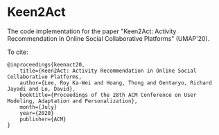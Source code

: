 # Keen2Act

The code implementation for the paper "Keen2Act: Activity Recommendation in Online Social Collaborative Platforms" (UMAP'20).

To cite:
```
@inproceedings{keenact20,
    title={Keen2Act: Activity Recommendation in Online Social Collaborative Platforms,
    author={Lee, Roy Ka-Wei and Hoang, Thong and Oentaryo, Richard Jayadi and Lo, David},
    booktitle={Proceedings of the 28th ACM Conference on User Modeling, Adaptation and Personalization},
    month={July}
    year={2020}
    publisher={ACM}
}
```
